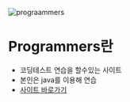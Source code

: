 ![prograammers](https://github.com/user-attachments/assets/0c8ee936-25ad-482b-a2a9-82ac3abfdfe0)


# Programmers란
- 코딩테스트 연습을 할수있는 사이트
- 본인은 java를 이용해 연습
- [사이트 바로가기](https://programmers.co.kr/)